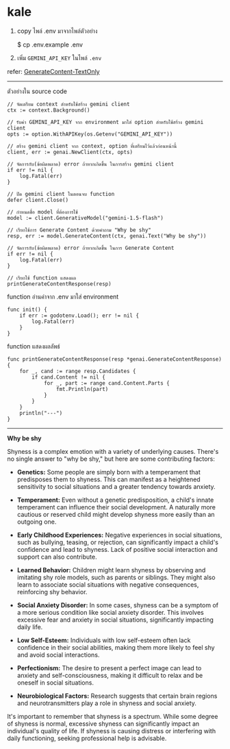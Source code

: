 # kale

1. copy ไพล์ .env มาจากไพล์ตัวอย่าง

    $ cp .env.example .env

2. เพิ่ม `GEMINI_API_KEY` ในไพล์ `.env`

refer: [GenerateContent-TextOnly](https://pkg.go.dev/github.com/google/generative-ai-go/genai#example-GenerativeModel.GenerateContent-TextOnly)

---
ตัวอย่างใน source code

    // จัดเตรียม context สำหรับใช้สร้าง gemini client
    ctx := context.Background()

    // รับค่า GEMINI_API_KEY จาก environment มาใส่ option สำหรับใช้สร้าง gemini client
	opts := option.WithAPIKey(os.Getenv("GEMINI_API_KEY"))

    // สร้าง gemini client จาก context, option ที่เตรียมไว้แล้วก่อนหน้านี้
	client, err := genai.NewClient(ctx, opts)
	
    // จัดการกับ(ข้อผิดพลาด) error ถ้าหากเกิดขึ้น ในการสร้าง gemini client
    if err != nil {
		log.Fatal(err)
	}

    // ปิด gemini client ในตอนจบ function
	defer client.Close()

    // กำหนดชื่อ model ที่ต้องการใช้
	model := client.GenerativeModel("gemini-1.5-flash")

    // เรียกใช้การ Generate Content ด้วยคำถาม "Why be shy"
	resp, err := model.GenerateContent(ctx, genai.Text("Why be shy"))
	
    // จัดการกับ(ข้อผิดพลาด) error ถ้าหากเกิดขึ้น ในการ Generate Content
    if err != nil {
		log.Fatal(err)
	}

    // เรียกใช้ function แสดงผล
	printGenerateContentResponse(resp)

function อ่านค่าจาก .env มาใส่ environment

    func init() {
	    if err := godotenv.Load(); err != nil {
		    log.Fatal(err)
	    }
    }

function แสดงผลลัพธ์

    func printGenerateContentResponse(resp *genai.GenerateContentResponse) {
        for _, cand := range resp.Candidates {
            if cand.Content != nil {
                for _, part := range cand.Content.Parts {
                    fmt.Println(part)
                }
            }
        }
        println("---")
    }

---
**Why be shy**

Shyness is a complex emotion with a variety of underlying causes.  There's no single answer to "why be shy," but here are some contributing factors:

* **Genetics:** Some people are simply born with a temperament that predisposes them to shyness.  This can manifest as a heightened sensitivity to social situations and a greater tendency towards anxiety.

* **Temperament:**  Even without a genetic predisposition, a child's innate temperament can influence their social development.  A naturally more cautious or reserved child might develop shyness more easily than an outgoing one.

* **Early Childhood Experiences:**  Negative experiences in social situations, such as bullying, teasing, or rejection, can significantly impact a child's confidence and lead to shyness.  Lack of positive social interaction and support can also contribute.

* **Learned Behavior:**  Children might learn shyness by observing and imitating shy role models, such as parents or siblings.  They might also learn to associate social situations with negative consequences, reinforcing shy behavior.

* **Social Anxiety Disorder:**  In some cases, shyness can be a symptom of a more serious condition like social anxiety disorder.  This involves excessive fear and anxiety in social situations, significantly impacting daily life.

* **Low Self-Esteem:** Individuals with low self-esteem often lack confidence in their social abilities, making them more likely to feel shy and avoid social interactions.

* **Perfectionism:** The desire to present a perfect image can lead to anxiety and self-consciousness, making it difficult to relax and be oneself in social situations.

* **Neurobiological Factors:** Research suggests that certain brain regions and neurotransmitters play a role in shyness and social anxiety.

It's important to remember that shyness is a spectrum.  While some degree of shyness is normal, excessive shyness can significantly impact an individual's quality of life.  If shyness is causing distress or interfering with daily functioning, seeking professional help is advisable.
